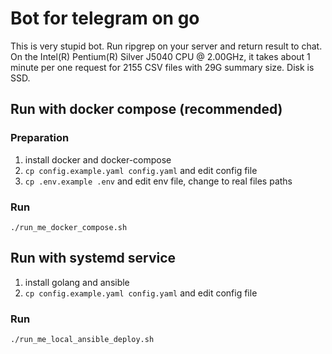 # Bot for telegram on go

This is very stupid bot. Run ripgrep on your server and return result to chat.
On the Intel(R) Pentium(R) Silver J5040 CPU @ 2.00GHz, it takes about 1 minute per one request
for 2155 CSV files with 29G summary size. Disk is SSD.

## Run with docker compose (recommended)

### Preparation

1. install docker and docker-compose
2. `cp config.example.yaml config.yaml` and edit config file
3. `cp .env.example .env` and edit env file, change to real files paths

### Run

```
./run_me_docker_compose.sh
```

## Run with systemd service

1. install golang and ansible
2. `cp config.example.yaml config.yaml` and edit config file


### Run

```
./run_me_local_ansible_deploy.sh
```
